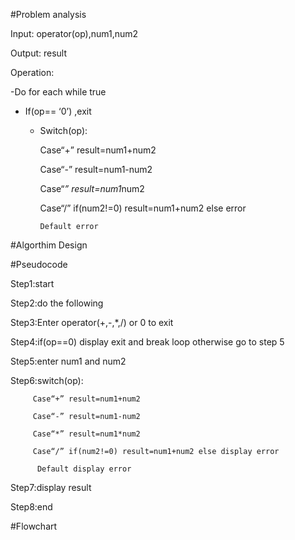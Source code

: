 #Problem analysis

Input: operator(op),num1,num2

Output: result

Operation:

-Do for each while true

  - If(op== ‘0’) ,exit 
  
    - Switch(op): 
    
         Case“+” result=num1+num2
         
         Case“-” result=num1-num2
         
         Case“*” result=num1*num2
         
         Case“/” if(num2!=0) result=num1+num2 else error
         
          Default error
#Algorthim Design

#Pseudocode

Step1:start

Step2:do the following

Step3:Enter operator(+,-,*,/) or 0 to exit

Step4:if(op==0) display exit and break loop otherwise go to step 5

Step5:enter num1 and num2

Step6:switch(op):

         Case“+” result=num1+num2
         
         Case“-” result=num1-num2
         
         Case“*” result=num1*num2
         
         Case“/” if(num2!=0) result=num1+num2 else display error
         
          Default display error
Step7:display result

Step8:end

#Flowchart

